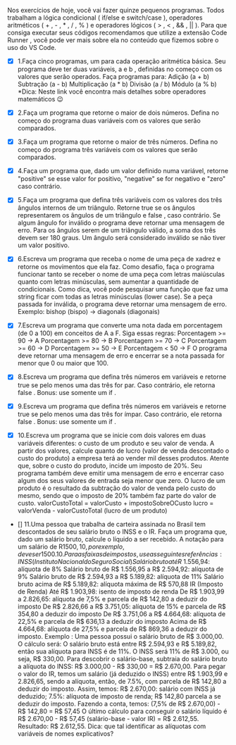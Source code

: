 Nos exercícios de hoje, você vai fazer quinze pequenos programas. Todos trabalham a lógica condicional ( if/else e switch/case ), operadores aritméticos ( + , - , * , / , % ) e operadores lógicos ( > , < , && , || ). Para que consiga executar seus códigos recomendamos que utilize a extensão Code Runner , você pode ver mais sobre ela no conteúdo que fizemos sobre o uso do VS Code.

- [x] 1.Faça cinco programas, um para cada operação aritmética básica. Seu programa deve ter duas variáveis, a e b , definidas no começo com os valores que serão operados. Faça programas para:
Adição (a + b)
Subtração (a - b)
Multiplicação (a * b)
Divisão (a / b)
Módulo (a % b)
*Dica: Neste link você encontra mais detalhes sobre operadores matemáticos 😉

- [x] 2.Faça um programa que retorne o maior de dois números. Defina no começo do programa duas variáveis com os valores que serão comparados.

- [x] 3.Faça um programa que retorne o maior de três números. Defina no começo do programa três variáveis com os valores que serão comparados.

- [x] 4.Faça um programa que, dado um valor definido numa variável, retorne "positive" se esse valor for positivo, "negative" se for negativo e "zero" caso contrário.

- [x] 5.Faça um programa que defina três variáveis com os valores dos três ângulos internos de um triângulo. Retorne true se os ângulos representarem os ângulos de um triângulo e false , caso contrário. Se algum ângulo for inválido o programa deve retornar uma mensagem de erro.
Para os ângulos serem de um triângulo válido, a soma dos três devem ser 180 graus.
Um ângulo será considerado inválido se não tiver um valor positivo.

- [x] 6.Escreva um programa que receba o nome de uma peça de xadrez e retorne os movimentos que ela faz.
Como desafio, faça o programa funcionar tanto se receber o nome de uma peça com letras maiúsculas quanto com letras minúsculas, sem aumentar a quantidade de condicionais.
Como dica, você pode pesquisar uma função que faz uma string ficar com todas as letras minúsculas (lower case).
Se a peça passada for inválida, o programa deve retornar uma mensagem de erro.
Exemplo: bishop (bispo) -> diagonals (diagonais)

- [x] 7.Escreva um programa que converte uma nota dada em porcentagem (de 0 a 100) em conceitos de A a F. Siga essas regras:
Porcentagem >= 90 -> A
Porcentagem >= 80 -> B
Porcentagem >= 70 -> C
Porcentagem >= 60 -> D
Porcentagem >= 50 -> E
Porcentagem < 50 -> F
O programa deve retornar uma mensagem de erro e encerrar se a nota passada for menor que 0 ou maior que 100.

- [x] 8.Escreva um programa que defina três números em variáveis e retorne true se pelo menos uma das três for par. Caso contrário, ele retorna false .
Bonus: use somente um if .

- [x] 9.Escreva um programa que defina três números em variáveis e retorne true se pelo menos uma das três for ímpar. Caso contrário, ele retorna false .
Bonus: use somente um if .

- [x] 10.Escreva um programa que se inicie com dois valores em duas variáveis diferentes: o custo de um produto e seu valor de venda. A partir dos valores, calcule quanto de lucro (valor de venda descontado o custo do produto) a empresa terá ao vender mil desses produtos.
Atente que, sobre o custo do produto, incide um imposto de 20%.
Seu programa também deve emitir uma mensagem de erro e encerrar caso algum dos seus valores de entrada seja menor que zero.
O lucro de um produto é o resultado da subtração do valor de venda pelo custo do mesmo, sendo que o imposto de 20% também faz parte do valor de custo.
valorCustoTotal = valorCusto + impostoSobreOCusto
lucro = valorVenda - valorCustoTotal (lucro de um produto)

- [] 11.Uma pessoa que trabalha de carteira assinada no Brasil tem descontados de seu salário bruto o INSS e o IR. Faça um programa que, dado um salário bruto, calcule o líquido a ser recebido.
A notação para um salário de R$1500,10, por exemplo, deve ser 1500.10. Para as faixas de impostos, use as seguintes referências:
INSS (Instituto Nacional do Seguro Social)
Salário bruto até R$ 1.556,94: alíquota de 8%
Salário bruto de R$ 1.556,95 a R$ 2.594,92: alíquota de 9%
Salário bruto de R$ 2.594,93 a R$ 5.189,82: alíquota de 11%
Salário bruto acima de R$ 5.189,82: alíquota máxima de R$ 570,88
IR (Imposto de Renda)
Até R$ 1.903,98: isento de imposto de renda
De R$ 1.903,99 a 2.826,65: alíquota de 7,5% e parcela de R$ 142,80 a deduzir do imposto
De R$ 2.826,66 a R$ 3.751,05: alíquota de 15% e parcela de R$ 354,80 a deduzir do imposto
De R$ 3.751,06 a R$ 4.664,68: alíquota de 22,5% e parcela de R$ 636,13 a deduzir do imposto
Acima de R$ 4.664,68: alíquota de 27,5% e parcela de R$ 869,36 a deduzir do imposto.
Exemplo : Uma pessoa possui o salário bruto de R$ 3.000,00. O cálculo será:
O salário bruto está entre R$ 2.594,93 e R$ 5.189,82, então sua alíquota para INSS é de 11%. O INSS será 11% de R$ 3.000, ou seja, R$ 330,00.
Para descobrir o salário-base, subtraia do salário bruto a alíquota do INSS: R$ 3.000,00 - R$ 330,00 = R$ 2.670,00.
Para pegar o valor do IR, temos um salário (já deduzido o INSS) entre R$ 1.903,99 e 2.826,65, sendo a alíquota, então, de 7.5%, com parcela de R$ 142,80 a deduzir do imposto. Assim, temos:
R$ 2.670,00: salário com INSS já deduzido;
7.5%: alíquota de imposto de renda;
R$ 142,80 parcela a se deduzir do imposto.
Fazendo a conta, temos: (7,5% de R$ 2.670,00) - R$ 142,80 = R$ 57,45
O último cálculo para conseguir o salário líquido é R$ 2.670,00 - R$ 57,45 (salário-base - valor IR) = R$ 2.612,55.
Resultado: R$ 2.612,55.
Dica: que tal identificar as alíquotas com variáveis de nomes explicativos?
